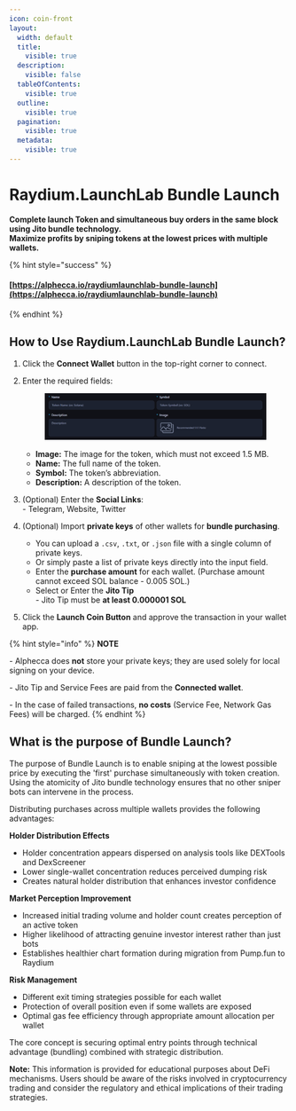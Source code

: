 ```yaml
---
icon: coin-front
layout:
  width: default
  title:
    visible: true
  description:
    visible: false
  tableOfContents:
    visible: true
  outline:
    visible: true
  pagination:
    visible: true
  metadata:
    visible: true
---
```


# Raydium.LaunchLab Bundle Launch

**Complete launch Token and simultaneous buy orders in the same block using Jito bundle technology.**
\
**Maximize profits by sniping tokens at the lowest prices with multiple wallets.**

{% hint style="success" %}
#### [https://alphecca.io/raydiumlaunchlab-bundle-launch](https://alphecca.io/raydiumlaunchlab-bundle-launch)
{% endhint %}

## How to Use Raydium.LaunchLab Bundle Launch?&#x20;

1. Click the **Connect Wallet** button in the top-right corner to connect.
2.  Enter the required fields:

    <figure><img src="../.gitbook/assets/image (2).png" alt=""><figcaption></figcaption></figure>

    * **Image:** The image for the token, which must not exceed 1.5 MB.
    * **Name:** The full name of the token.
    * **Symbol:** The token’s abbreviation.
    * **Description:** A description of the token.
3. (Optional) Enter the **Social Links**:\
   \- Telegram, Website, Twitter
4. (Optional) Import **private keys** of other wallets for **bundle purchasing**.
   * You can upload a `.csv`, `.txt`, or `.json` file with a single column of private keys.
   * Or simply paste a list of private keys directly into the input field.
   * Enter the **purchase amount** for each wallet. (Purchase amount cannot exceed SOL balance - 0.005 SOL.)
   * Select or Enter the **Jito Tip**\
     \- Jito Tip must be **at least 0.000001 SOL**
5. Click the **Launch Coin Button** and approve the transaction in your wallet app.

{% hint style="info" %}
**NOTE**

\- Alphecca does **not** store your private keys; they are used solely for local signing on your device.

\- Jito Tip and Service Fees are paid from the **Connected wallet**.

\- In the case of failed transactions, **no costs** (Service Fee, Network Gas Fees) will be charged.
{% endhint %}

## What is the purpose of Bundle Launch?

The purpose of Bundle Launch is to enable sniping at the lowest possible price by executing the 'first' purchase simultaneously with token creation. Using the atomicity of Jito bundle technology ensures that no other sniper bots can intervene in the process.

Distributing purchases across multiple wallets provides the following advantages:

**Holder Distribution Effects**

* Holder concentration appears dispersed on analysis tools like DEXTools and DexScreener
* Lower single-wallet concentration reduces perceived dumping risk
* Creates natural holder distribution that enhances investor confidence

**Market Perception Improvement**

* Increased initial trading volume and holder count creates perception of an active token
* Higher likelihood of attracting genuine investor interest rather than just bots
* Establishes healthier chart formation during migration from Pump.fun to Raydium

**Risk Management**

* Different exit timing strategies possible for each wallet
* Protection of overall position even if some wallets are exposed
* Optimal gas fee efficiency through appropriate amount allocation per wallet

The core concept is securing optimal entry points through technical advantage (bundling) combined with strategic distribution.

**Note:** This information is provided for educational purposes about DeFi mechanisms. Users should be aware of the risks involved in cryptocurrency trading and consider the regulatory and ethical implications of their trading strategies.
